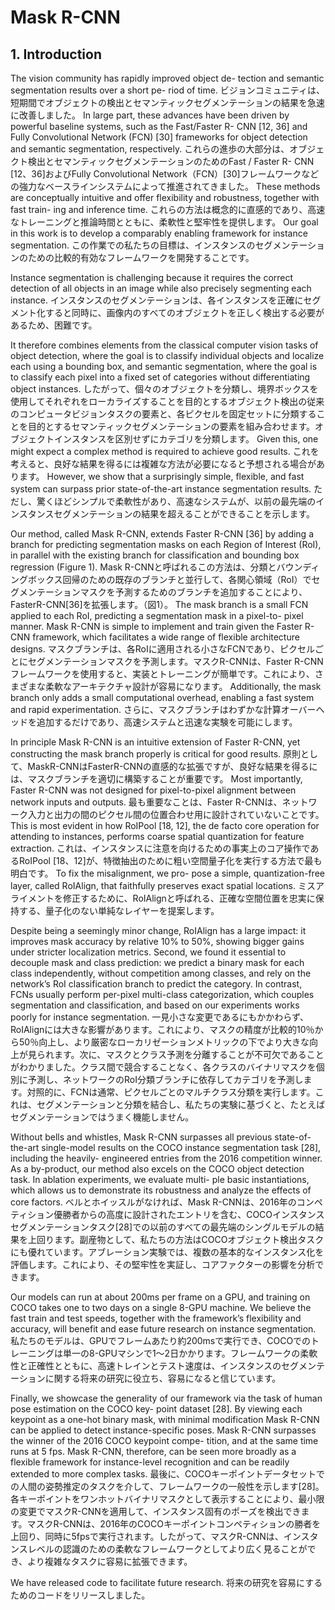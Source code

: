 # Mask R-CNN
## 1. Introduction
The vision community has rapidly improved object de- tection and semantic segmentation results over a short pe- riod of time.
ビジョンコミュニティは、短期間でオブジェクトの検出とセマンティックセグメンテーションの結果を急速に改善しました。
In large part, these advances have been driven by powerful baseline systems, such as the Fast/Faster R- CNN [12, 36] and Fully Convolutional Network (FCN) [30] frameworks for object detection and semantic segmentation, respectively.
これらの進歩の大部分は、オブジェクト検出とセマンティックセグメンテーションのためのFast / Faster R- CNN [12、36]およびFully Convolutional Network（FCN）[30]フレームワークなどの強力なベースラインシステムによって推進されてきました。
These methods are conceptually intuitive and offer flexibility and robustness, together with fast train- ing and inference time.
これらの方法は概念的に直感的であり、高速なトレーニングと推論時間とともに、柔軟性と堅牢性を提供します。
Our goal in this work is to develop a comparably enabling framework for instance segmentation.
この作業での私たちの目標は、インスタンスのセグメンテーションのための比較的有効なフレームワークを開発することです。

Instance segmentation is challenging because it requires the correct detection of all objects in an image while also precisely segmenting each instance.
インスタンスのセグメンテーションは、各インスタンスを正確にセグメント化すると同時に、画像内のすべてのオブジェクトを正しく検出する必要があるため、困難です。

It therefore combines elements from the classical computer vision tasks of object detection, where the goal is to classify individual objects and localize each using a bounding box, and semantic segmentation, where the goal is to classify each pixel into a fixed set of categories without differentiating object instances.
したがって、個々のオブジェクトを分類し、境界ボックスを使用してそれぞれをローカライズすることを目的とするオブジェクト検出の従来のコンピュータビジョンタスクの要素と、各ピクセルを固定セットに分類することを目的とするセマンティックセグメンテーションの要素を組み合わせます。オブジェクトインスタンスを区別せずにカテゴリを分類します。
Given this, one might expect a complex method is required to achieve good results.
これを考えると、良好な結果を得るには複雑な方法が必要になると予想される場合があります。
However, we show that a surprisingly simple, flexible, and fast system can surpass prior state-of-the-art instance segmentation results.
ただし、驚くほどシンプルで柔軟性があり、高速なシステムが、以前の最先端のインスタンスセグメンテーションの結果を超えることができることを示します。

Our method, called Mask R-CNN, extends Faster R-CNN [36] by adding a branch for predicting segmentation masks on each Region of Interest (RoI), in parallel with the existing branch for classification and bounding box regression (Figure 1).
Mask R-CNNと呼ばれるこの方法は、分類とバウンディングボックス回帰のための既存のブランチと並行して、各関心領域（RoI）でセグメンテーションマスクを予測するためのブランチを追加することにより、FasterR-CNN[36]を拡張します。（図1）。
The mask branch is a small FCN applied to each RoI, predicting a segmentation mask in a pixel-to- pixel manner. Mask R-CNN is simple to implement and train given the Faster R-CNN framework, which facilitates a wide range of flexible architecture designs.
マスクブランチは、各RoIに適用される小さなFCNであり、ピクセルごとにセグメンテーションマスクを予測します。マスクR-CNNは、Faster R-CNNフレームワークを使用すると、実装とトレーニングが簡単です。これにより、さまざまな柔軟なアーキテクチャ設計が容易になります。
Additionally, the mask branch only adds a small computational overhead, enabling a fast system and rapid experimentation.
さらに、マスクブランチはわずかな計算オーバーヘッドを追加するだけであり、高速システムと迅速な実験を可能にします。

In principle Mask R-CNN is an intuitive extension of Faster R-CNN, yet constructing the mask branch properly is critical for good results.
原則として、MaskR-CNNはFasterR-CNNの直感的な拡張ですが、良好な結果を得るには、マスクブランチを適切に構築することが重要です。
Most importantly, Faster R-CNN was not designed for pixel-to-pixel alignment between network inputs and outputs.
最も重要なことは、Faster R-CNNは、ネットワーク入力と出力の間のピクセル間の位置合わせ用に設計されていないことです。
This is most evident in how RoIPool [18, 12], the de facto core operation for attending to instances, performs coarse spatial quantization for feature extraction.
これは、インスタンスに注意を向けるための事実上のコア操作であるRoIPool [18、12]が、特徴抽出のために粗い空間量子化を実行する方法で最も明白です。
To fix the misalignment, we pro- pose a simple, quantization-free layer, called RoIAlign, that faithfully preserves exact spatial locations.
ミスアライメントを修正するために、RoIAlignと呼ばれる、正確な空間位置を忠実に保持する、量子化のない単純なレイヤーを提案します。

Despite being a seemingly minor change, RoIAlign has a large impact: it improves mask accuracy by relative 10% to 50%, showing bigger gains under stricter localization metrics. Second, we found it essential to decouple mask and class prediction: we predict a binary mask for each class independently, without competition among classes, and rely on the network’s RoI classification branch to predict the category. In contrast, FCNs usually perform per-pixel multi-class categorization, which couples segmentation and classification, and based on our experiments works poorly for instance segmentation.
一見小さな変更であるにもかかわらず、RoIAlignには大きな影響があります。これにより、マスクの精度が比較的10％から50％向上し、より厳密なローカリゼーションメトリックの下でより大きな向上が見られます。次に、マスクとクラス予測を分離することが不可欠であることがわかりました。クラス間で競合することなく、各クラスのバイナリマスクを個別に予測し、ネットワークのRoI分類ブランチに依存してカテゴリを予測します。対照的に、FCNは通常、ピクセルごとのマルチクラス分類を実行します。これは、セグメンテーションと分類を結合し、私たちの実験に基づくと、たとえばセグメンテーションではうまく機能しません。

Without bells and whistles, Mask R-CNN surpasses all previous state-of-the-art single-model results on the COCO instance segmentation task [28], including the heavily- engineered entries from the 2016 competition winner. As a by-product, our method also excels on the COCO object detection task. In ablation experiments, we evaluate multi- ple basic instantiations, which allows us to demonstrate its robustness and analyze the effects of core factors.
ベルとホイッスルがなければ、Mask R-CNNは、2016年のコンペティション優勝者からの高度に設計されたエントリを含む、COCOインスタンスセグメンテーションタスク[28]での以前のすべての最先端のシングルモデルの結果を上回ります。副産物として、私たちの方法はCOCOオブジェクト検出タスクにも優れています。アブレーション実験では、複数の基本的なインスタンス化を評価します。これにより、その堅牢性を実証し、コアファクターの影響を分析できます。

Our models can run at about 200ms per frame on a GPU, and training on COCO takes one to two days on a single 8-GPU machine. We believe the fast train and test speeds, together with the framework’s flexibility and accuracy, will benefit and ease future research on instance segmentation.
私たちのモデルは、GPUでフレームあたり約200msで実行でき、COCOでのトレーニングは単一の8-GPUマシンで1〜2日かかります。フレームワークの柔軟性と正確性とともに、高速トレインとテスト速度は、インスタンスのセグメンテーションに関する将来の研究に役立ち、容易になると信じています。

Finally, we showcase the generality of our framework via the task of human pose estimation on the COCO key- point dataset [28]. By viewing each keypoint as a one-hot binary mask, with minimal modification Mask R-CNN can be applied to detect instance-specific poses. Mask R-CNN surpasses the winner of the 2016 COCO keypoint compe- tition, and at the same time runs at 5 fps. Mask R-CNN, therefore, can be seen more broadly as a flexible framework for instance-level recognition and can be readily extended to more complex tasks.
最後に、COCOキーポイントデータセットでの人間の姿勢推定のタスクを介して、フレームワークの一般性を示します[28]。各キーポイントをワンホットバイナリマスクとして表示することにより、最小限の変更でマスクR-CNNを適用して、インスタンス固有のポーズを検出できます。マスクR-CNNは、2016年のCOCOキーポイントコンペティションの勝者を上回り、同時に5fpsで実行されます。したがって、マスクR-CNNは、インスタンスレベルの認識のための柔軟なフレームワークとしてより広く見ることができ、より複雑なタスクに容易に拡張できます。

We have released code to facilitate future research.
将来の研究を容易にするためのコードをリリースしました。
